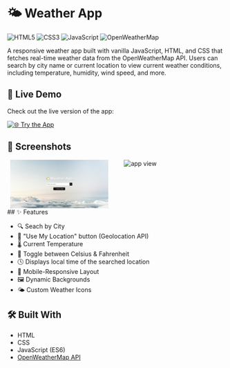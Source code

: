# 🌤️ Weather App

![HTML5](https://img.shields.io/badge/HTML5-E34F26?logo=html5&logoColor=white&style=for-the-badge)
![CSS3](https://img.shields.io/badge/CSS3-1572B6?logo=css3&logoColor=white&style=for-the-badge)
![JavaScript](https://img.shields.io/badge/JavaScript-F7DF1E?logo=javascript&logoColor=black&style=for-the-badge)
![OpenWeatherMap](https://img.shields.io/badge/API-OpenWeatherMap-007ACC?style=for-the-badge&logo=cloudflare&logoColor=white)

A responsive weather app built with vanilla JavaScript, HTML, and CSS that fetches real-time weather data from the OpenWeatherMap API. Users can search by city name or current location to view current weather conditions, including temperature, humidity, wind speed, and more.

## 🚀 Live Demo

Check out the live version of the app:

[![🌐 Try the App](https://img.shields.io/badge/🌐%20Try%20the%20App-blue?style=for-the-badge)](https://jordymurgueitio.github.io/weather-app/)

## 📸 Screenshots

<div style="display: flex; flex-wrap: wrap; gap: 30px; justify-content: space-evenly; align-items: flex-start;">
  <img src="./assets/readme-screenshot.png" alt="Home view" style="width: 45%;">
  <img src="./assets/readme-screenshot2.png" alt="app view" style="width: 45%;">
</div>
## ✨ Features

- 🔍 Seach by City
- 📍 "Use My Location" button (Geolocation API)
- 🌡️ Current Temperature
- 🔁 Toggle between Celsius & Fahrenheit
- 🕓 Displays local time of the searched location
- 📱 Mobile-Responsive Layout
- 🖼️ Dynamic Backgrounds
- 🌤️ Custom Weather Icons

## 🛠️ Built With

- HTML
- CSS
- JavaScript (ES6)
- [OpenWeatherMap API](https://openweathermap.org/)
